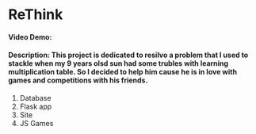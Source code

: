 # ReThink
#### Video Demo:  <URL HERE>
#### Description: This project is dedicated to resilvo a problem that I used to stackle when my 9 years olsd sun had some trubles with learning multiplication table. So I decided to help him cause he is in love with games and competitions with his friends. 

1. Database
2. Flask app
3. Site 
4. JS Games 
